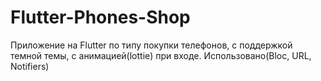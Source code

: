 # Flutter-Phones-Shop
Приложение на Flutter по типу покупки телефонов, с поддержкой темной темы, с анимацией(lottie) при входе. Использовано(Bloc, URL, Notifiers)
